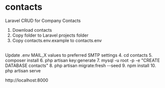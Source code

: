 # contacts
Laravel CRUD for Company Contacts

1. Download contacts
2. Copy folder to Laravel projects folder
3. Copy contacts\.env.example to contacts\.env
<br>
   Update .env MAIL_X values to preferred SMTP settings
4. cd contacts
5. composer install
6. php artisan key:generate
7. mysql -u root -p -e "CREATE DATABASE contacts"
8. php artisan migrate:fresh --seed
9. npm install
10. php artisan serve

http://localhost:8000